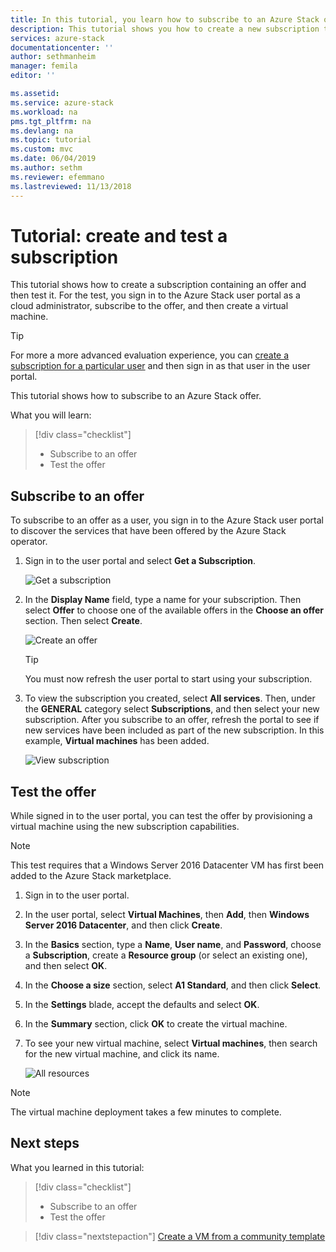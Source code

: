 ```yaml
---
title: In this tutorial, you learn how to subscribe to an Azure Stack offer | Microsoft Docs
description: This tutorial shows you how to create a new subscription to Azure Stack services and test the offer by creating a test virtual machine.
services: azure-stack
documentationcenter: ''
author: sethmanheim
manager: femila
editor: ''

ms.assetid: 
ms.service: azure-stack
ms.workload: na
pms.tgt_pltfrm: na
ms.devlang: na
ms.topic: tutorial
ms.custom: mvc
ms.date: 06/04/2019
ms.author: sethm
ms.reviewer: efemmano
ms.lastreviewed: 11/13/2018
---
```


# Tutorial: create and test a subscription

This tutorial shows how to create a subscription containing an offer and then test it. For the test, you sign in to the Azure Stack user portal as a cloud administrator, subscribe to the offer, and then create a virtual machine.

> [!TIP]
> For more a more advanced evaluation experience, you can [create a subscription for a particular user](../operator/azure-stack-subscribe-plan-provision-vm.md#create-a-subscription-as-a-cloud-operator) and then sign in as that user in the user portal.

This tutorial shows how to subscribe to an Azure Stack offer.

What you will learn:

> [!div class="checklist"]
> * Subscribe to an offer 
> * Test the offer

## Subscribe to an offer

To subscribe to an offer as a user, you sign in to the Azure Stack user portal to discover the services that have been offered by the Azure Stack operator.

1. Sign in to the user portal and select **Get a Subscription**.

   ![Get a subscription](media/azure-stack-subscribe-services/get-subscription.png)

2. In the **Display Name** field, type a name for your subscription. Then select **Offer** to choose one of the available offers in the **Choose an offer** section. Then select **Create**.

   ![Create an offer](media/azure-stack-subscribe-services/create-subscription.png)

   > [!TIP]
   > You must now refresh the user portal to start using your subscription.

3. To view the subscription you created, select **All services**. Then, under the **GENERAL** category select **Subscriptions**, and then select your new subscription. After you subscribe to an offer, refresh the portal to see if new services have been included as part of the new subscription. In this example, **Virtual machines** has been added.

   ![View subscription](media/azure-stack-subscribe-services/view-subscription.png)

## Test the offer

While signed in to the user portal, you can test the offer by provisioning a virtual machine using the new subscription capabilities.

> [!NOTE]
> This test requires that a Windows Server 2016 Datacenter VM has first been added to the Azure Stack marketplace.

1. Sign in to the user portal.

2. In the user portal, select **Virtual Machines**, then **Add**, then **Windows Server 2016 Datacenter**, and then click **Create**.

3. In the **Basics** section, type a **Name**, **User name**, and **Password**, choose a **Subscription**, create a **Resource group** (or select an existing one), and then select **OK**.

4. In the **Choose a size** section, select **A1 Standard**, and then click **Select**.  

5. In the **Settings** blade, accept the defaults and select **OK**.

6. In the **Summary** section, click **OK** to create the virtual machine.  

7. To see your new virtual machine, select **Virtual machines**, then search for the new virtual machine, and click its name.

    ![All resources](media/azure-stack-subscribe-services/view-vm.png)

> [!NOTE]
> The virtual machine deployment takes a few minutes to complete.

## Next steps

What you learned in this tutorial:

> [!div class="checklist"]
> * Subscribe to an offer 
> * Test the offer

> [!div class="nextstepaction"]
> [Create a VM from a community template](azure-stack-create-vm-template.md)